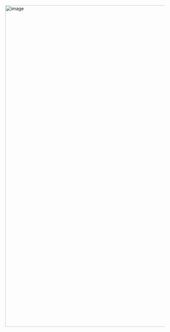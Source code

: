 <img width="1015" alt="image" src="https://user-images.githubusercontent.com/40884918/216535235-9273e82b-66eb-4c6a-968a-bd1a7e9ff951.png">
